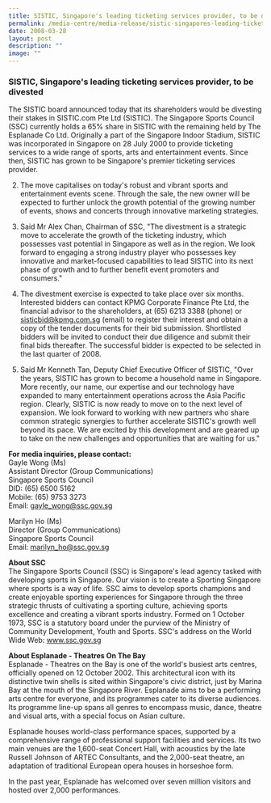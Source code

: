 ```yaml
---
title: SISTIC, Singapore's leading ticketing services provider, to be divested
permalink: /media-centre/media-release/sistic-singapores-leading-ticketing-services-provider-to-be-divested/
date: 2008-03-28
layout: post
description: ""
image: ""
---
```

### **SISTIC, Singapore's leading ticketing services provider, to be divested**

The SISTIC board announced today that its shareholders would be divesting their stakes in SISTIC.com Pte Ltd (SISTIC). The Singapore Sports Council (SSC) currently holds a 65% share in SISTIC with the remaining held by The Esplanade Co Ltd. Originally a part of the Singapore Indoor Stadium, SISTIC was incorporated in Singapore on 28 July 2000 to provide ticketing services to a wide range of sports, arts and entertainment events. Since then, SISTIC has grown to be Singapore's premier ticketing services provider.

2. The move capitalises on today's robust and vibrant sports and entertainment events scene. Through the sale, the new owner will be expected to further unlock the growth potential of the growing number of events, shows and concerts through innovative marketing strategies.

3. Said Mr Alex Chan, Chairman of SSC, "The divestment is a strategic move to accelerate the growth of the ticketing industry, which possesses vast potential in Singapore as well as in the region. We look forward to engaging a strong industry player who possesses key innovative and market-focused capabilities to lead SISTIC into its next phase of growth and to further benefit event promoters and consumers."

4. The divestment exercise is expected to take place over six months. Interested bidders can contact KPMG Corporate Finance Pte Ltd, the financial advisor to the shareholders, at (65) 6213 3388 (phone) or sisticbid@kpmg.com.sg (email) to register their interest and obtain a copy of the tender documents for their bid submission. Shortlisted bidders will be invited to conduct their due diligence and submit their final bids thereafter. The successful bidder is expected to be selected in the last quarter of 2008.

5. Said Mr Kenneth Tan, Deputy Chief Executive Officer of SISTIC, "Over the years, SISTIC has grown to become a household name in Singapore. More recently, our name, our expertise and our technology have expanded to many entertainment operations across the Asia Pacific region. Clearly, SISTIC is now ready to move on to the next level of expansion. We look forward to working with new partners who share common strategic synergies to further accelerate SISTIC's growth well beyond its pace. We are excited by this development and are geared up to take on the new challenges and opportunities that are waiting for us."


**For media inquiries, please contact:**
<br>
Gayle Wong (Ms)
<br>
Assistant Director (Group Communications)
<br>
Singapore Sports Council
<br>
DID: (65) 6500 5162
<br>
Mobile: (65) 9753 3273
<br>
Email: [gayle_wong@ssc.gov.sg](mailto:gayle_wong@ssc.gov.sg)

Marilyn Ho (Ms)
<br>
Director (Group Communications)
<br>
Singapore Sports Council
<br>
Email: [marilyn_ho@ssc.gov.sg](mailto:marilyn_ho@ssc.gov.sg)


**About SSC**
<br>
The Singapore Sports Council (SSC) is Singapore's lead agency tasked with developing sports in Singapore. Our vision is to create a Sporting Singapore where sports is a way of life. SSC aims to develop sports champions and create enjoyable sporting experiences for Singapore through the three strategic thrusts of cultivating a sporting culture, achieving sports excellence and creating a vibrant sports industry. Formed on 1 October 1973, SSC is a statutory board under the purview of the Ministry of Community Development, Youth and Sports. SSC's address on the World Wide Web: www.ssc.gov.sg

**About Esplanade - Theatres On The Bay**
<br>
Esplanade - Theatres on the Bay is one of the world's busiest arts centres, officially opened on 12 October 2002. This architectural icon with its distinctive twin shells is sited within Singapore's civic district, just by Marina Bay at the mouth of the Singapore River.
Esplanade aims to be a performing arts centre for everyone, and its programmes cater to its diverse audiences. Its programme line-up spans all genres to encompass music, dance, theatre and visual arts, with a special focus on Asian culture.

Esplanade houses world-class performance spaces, supported by a comprehensive range of professional support facilities and services. Its two main venues are the 1,600-seat Concert Hall, with acoustics by the late Russell Johnson of ARTEC Consultants, and the 2,000-seat theatre, an adaptation of traditional European opera houses in horseshoe form.

In the past year, Esplanade has welcomed over seven million visitors and hosted over 2,000 performances.